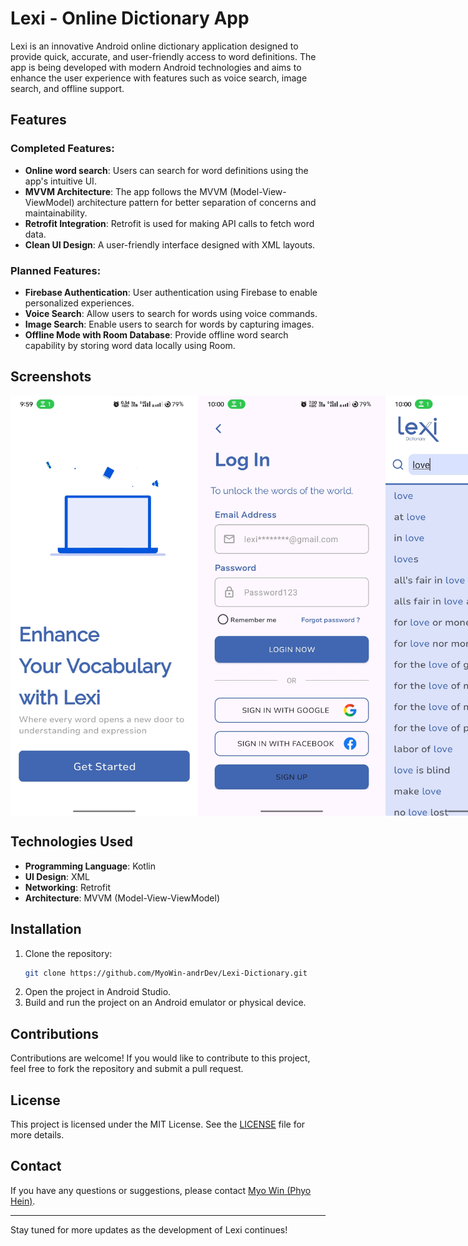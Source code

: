 # Lexi - Online Dictionary App

Lexi is an innovative Android online dictionary application designed to provide quick, accurate, and user-friendly access to word definitions. The app is being developed with modern Android technologies and aims to enhance the user experience with features such as voice search, image search, and offline support.

## Features
### Completed Features:
- **Online word search**: Users can search for word definitions using the app's intuitive UI.
- **MVVM Architecture**: The app follows the MVVM (Model-View-ViewModel) architecture pattern for better separation of concerns and maintainability.
- **Retrofit Integration**: Retrofit is used for making API calls to fetch word data.
- **Clean UI Design**: A user-friendly interface designed with XML layouts.

### Planned Features:
- **Firebase Authentication**: User authentication using Firebase to enable personalized experiences.
- **Voice Search**: Allow users to search for words using voice commands.
- **Image Search**: Enable users to search for words by capturing images.
- **Offline Mode with Room Database**: Provide offline word search capability by storing word data locally using Room.

## Screenshots
<div style="display: flex; justify-content: space-around;">
    <img src="images/intro.jpg" alt="Intro Screen" width="300"/>
    <img src="images/login.jpg" alt="Login Screen" width="300"/>
    <img src="images/main_ui.jpg" alt="Main UI" width="300"/>
</div>

## Technologies Used
- **Programming Language**: Kotlin
- **UI Design**: XML
- **Networking**: Retrofit
- **Architecture**: MVVM (Model-View-ViewModel)

## Installation
1. Clone the repository:
   ```bash
   git clone https://github.com/MyoWin-andrDev/Lexi-Dictionary.git
   ```
2. Open the project in Android Studio.
3. Build and run the project on an Android emulator or physical device.

## Contributions
Contributions are welcome! If you would like to contribute to this project, feel free to fork the repository and submit a pull request.

## License
This project is licensed under the MIT License. See the [LICENSE](LICENSE) file for more details.

## Contact
If you have any questions or suggestions, please contact [Myo Win (Phyo Hein)](https://github.com/MyoWin-andrDev).

---

Stay tuned for more updates as the development of Lexi continues!

